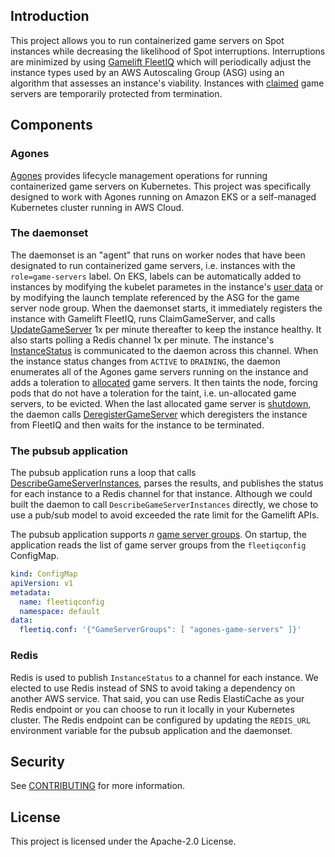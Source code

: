 ## Introduction

This project allows you to run containerized game servers on Spot instances while decreasing the likelihood of Spot interruptions. Interruptions are minimized by using [Gamelift FleetIQ](https://docs.aws.amazon.com/gamelift/latest/fleetiqguide/gsg-intro.html) which will periodically adjust the instance types used by an AWS Autoscaling Group (ASG) using an algorithm that assesses an instance's viability. Instances with [claimed](https://docs.aws.amazon.com/gamelift/latest/apireference/API_ClaimGameServer.html) game servers are temporarily protected from termination.

## Components
### Agones
[Agones](https://agones.dev/site/) provides lifecycle management operations for running containerized game servers on Kubernetes. This project was specifically designed to work with Agones running on Amazon EKS or a self-managed Kubernetes cluster running in AWS Cloud.

### The daemonset
The daemonset is an "agent" that runs on worker nodes that have been designated to run containerized game servers, i.e. instances with the `role=game-servers` label. On EKS, labels can be automatically added to instances by modifying the kubelet parametes in the instance's [user data](https://aws.amazon.com/blogs/opensource/improvements-eks-worker-node-provisioning/) or by modifying the launch template referenced by the ASG for the game server node group. When the daemonset starts, it immediately registers the instance with Gamelift FleetIQ, runs ClaimGameServer, and calls [UpdateGameServer](https://docs.aws.amazon.com/gamelift/latest/apireference/API_UpdateGameServer.html#API_UpdateGameServer_RequestSyntax) 1x per minute thereafter to keep the instance healthy. It also starts polling a Redis channel 1x per minute. The instance's [InstanceStatus](https://docs.aws.amazon.com/gamelift/latest/apireference/API_GameServerInstance.html#gamelift-Type-GameServerInstance-InstanceStatus) is communicated to the daemon across this channel. When the instance status changes from `ACTIVE` to `DRAINING`, the daemon enumerates all of the Agones game servers running on the instance and adds a toleration to [allocated](https://agones.dev/site/docs/guides/client-sdks/#allocate) game servers. It then taints the node, forcing pods that do not have a toleration for the taint, i.e. un-allocated game servers, to be evicted. When the last allocated game server is [shutdown](https://agones.dev/site/docs/guides/client-sdks/#shutdown), the daemon calls [DeregisterGameServer](https://docs.aws.amazon.com/gamelift/latest/apireference/API_DeregisterGameServer.html) which deregisters the instance from FleetIQ and then waits for the instance to be terminated.

### The pubsub application
The pubsub application runs a loop that calls [DescribeGameServerInstances](https://docs.aws.amazon.com/gamelift/latest/apireference/API_DescribeGameServerInstances.html), parses the results, and publishes the status for each instance to a Redis channel for that instance. Although we could built the daemon to call `DescribeGameServerInstances` directly, we chose to use a pub/sub model to avoid exceeded the rate limit for the Gamelift APIs. 

The pubsub application supports _n_ [game server groups](https://docs.aws.amazon.com/gamelift/latest/fleetiqguide/gsg-integrate-gameservergroup.html). On startup, the application reads the list of game server groups from the `fleetiqconfig` ConfigMap. 

```yaml
kind: ConfigMap
apiVersion: v1
metadata:
  name: fleetiqconfig
  namespace: default
data:
  fleetiq.conf: '{"GameServerGroups": [ "agones-game-servers" ]}'
```

### Redis
Redis is used to publish `InstanceStatus` to a channel for each instance. We elected to use Redis instead of SNS to avoid taking a dependency on another AWS service. That said, you can use Redis ElastiCache as your Redis endpoint or you can choose to run it locally in your Kubernetes cluster. The Redis endpoint can be configured by updating the `REDIS_URL` environment variable for the pubsub application and the daemonset.

## Security

See [CONTRIBUTING](CONTRIBUTING.md#security-issue-notifications) for more information.

## License

This project is licensed under the Apache-2.0 License.

